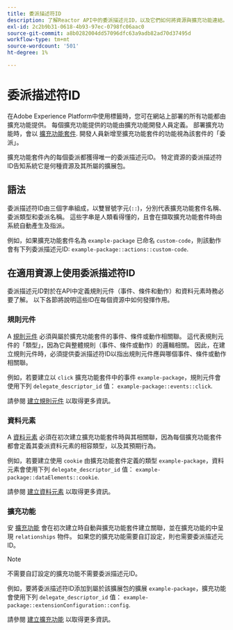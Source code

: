 ```yaml
---
title: 委派描述符ID
description: 了解Reactor API中的委派描述元ID，以及它們如何將資源與擴充功能連結。
exl-id: 2c2b9b31-0618-4b93-97ec-0798fc06aac0
source-git-commit: a8b0282004dd57096dfc63a9adb82ad70d37495d
workflow-type: tm+mt
source-wordcount: '501'
ht-degree: 1%

---
```


# 委派描述符ID

在Adobe Experience Platform中使用標籤時，您可在網站上部署的所有功能都由擴充功能提供。 每個擴充功能提供的功能由擴充功能開發人員定義。 部署擴充功能時，會以 [擴充功能套件](../endpoints/extension-packages.md). 開發人員新增至擴充功能套件的功能視為該套件的「委派」。

擴充功能套件內的每個委派都獲得唯一的委派描述元ID。 特定資源的委派描述符ID告知系統它是何種資源及其所屬的擴展包。

## 語法

委派描述符ID由三個字串組成，以雙冒號字元(`::`)，分別代表擴充功能套件名稱、委派類型和委派名稱。 這些字串是人類看得懂的，且會在擷取擴充功能套件時由系統自動產生及指派。

例如，如果擴充功能套件名為 `example-package` 已命名 `custom-code`，則該動作會有下列委派描述元ID: `example-package::actions::custom-code`.

## 在適用資源上使用委派描述符ID

委派描述元ID對於在API中定義規則元件（事件、條件和動作）和資料元素時務必要了解。 以下各節將說明這些ID在每個資源中如何發揮作用。

### 規則元件

A [規則元件](../endpoints/rule-components.md) 必須與屬於擴充功能套件的事件、條件或動作相關聯。 這代表規則元件的「類型」，因為它與整體規則（事件、條件或動作）的邏輯相關。 因此，在建立規則元件時，必須提供委派描述符ID以指出規則元件應與哪個事件、條件或動作相關聯。

例如，若要建立以 `click` 擴充功能套件中的事件 `example-package`，規則元件會使用下列 `delegate_descriptor_id` 值： `example-package::events::click`.

請參閱 [建立規則元件](../endpoints/rule-components.md#create) 以取得更多資訊。

### 資料元素

A [資料元素](../endpoints/data-elements.md) 必須在初次建立擴充功能套件時與其相關聯，因為每個擴充功能套件都會定義其委派資料元素的相容類型，以及其預期行為。

例如，若要建立使用 `cookie` 由擴充功能套件定義的類型 `example-package`，資料元素會使用下列 `delegate_descriptor_id` 值： `example-package::dataElements::cookie`.

請參閱 [建立資料元素](../endpoints/data-elements.md#create) 以取得更多資訊。

### 擴充功能

安 [擴充功能](../endpoints/extensions.md) 會在初次建立時自動與擴充功能套件建立關聯，並在擴充功能的中呈現 `relationships` 物件。 如果您的擴充功能需要自訂設定，則也需要委派描述元ID。

>[!NOTE]
>
>不需要自訂設定的擴充功能不需要委派描述元ID。

例如，要將委派描述符ID添加到屬於該擴展包的擴展 `example-package`，擴充功能會使用下列 `delegate_descriptor_id` 值： `example-package::extensionConfiguration::config`.

請參閱 [建立擴充功能](../endpoints/extensions.md#create) 以取得更多資訊。
